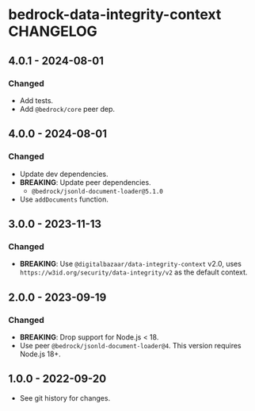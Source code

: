 # bedrock-data-integrity-context CHANGELOG

## 4.0.1 - 2024-08-01

### Changed
- Add tests.
- Add `@bedrock/core` peer dep.

## 4.0.0 - 2024-08-01

### Changed
- Update dev dependencies.
- **BREAKING**: Update peer dependencies.
  - `@bedrock/jsonld-document-loader@5.1.0`
- Use `addDocuments` function.

## 3.0.0 - 2023-11-13

### Changed
- **BREAKING**: Use `@digitalbazaar/data-integrity-context` v2.0, uses
  `https://w3id.org/security/data-integrity/v2` as the default context.

## 2.0.0 - 2023-09-19

### Changed
- **BREAKING**: Drop support for Node.js < 18.
- Use peer `@bedrock/jsonld-document-loader@4`. This version requires
  Node.js 18+.

## 1.0.0 - 2022-09-20

- See git history for changes.
